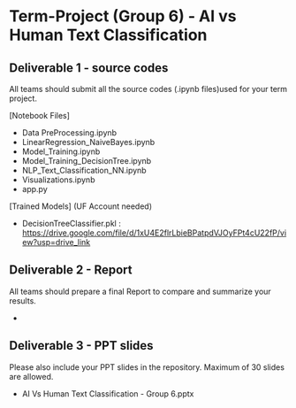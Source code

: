 # Term-Project (Group 6) - AI vs Human Text Classification

## Deliverable 1 - source codes
All teams should submit all the source codes (.ipynb files)used for your term project.

[Notebook Files]
* Data PreProcessing.ipynb
* LinearRegression_NaiveBayes.ipynb
* Model_Training.ipynb
* Model_Training_DecisionTree.ipynb
* NLP_Text_Classification_NN.ipynb
* Visualizations.ipynb
* app.py

[Trained Models] (UF Account needed)
* DecisionTreeClassifier.pkl : https://drive.google.com/file/d/1xU4E2flrLbieBPatpdVJOyFPt4cU22fP/view?usp=drive_link



## Deliverable 2 - Report
All teams should prepare a final Report to compare and summarize your results.

* 

## Deliverable 3 - PPT slides
Please also include your PPT slides in the repository. Maximum of 30 slides are allowed.

* AI Vs Human Text Classification - Group 6.pptx
